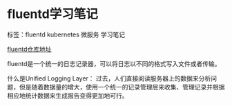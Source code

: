 # fluentd学习笔记

标签：fluentd kubernetes 微服务 学习笔记

[fluentd仓库地址](https://github.com/fluent/fluentd)

fluentd是一个统一的日志记录器，可以将日志以不同的格式写入文件或者传输。

什么是Unified Logging Layer：
过去，人们直接阅读服务器上的数据来分析问题，但是随着数据量的增大，使用一个统一的记录管理层来收集、管理记录并根据相应地统计数据来生成报告变得更加地可行。